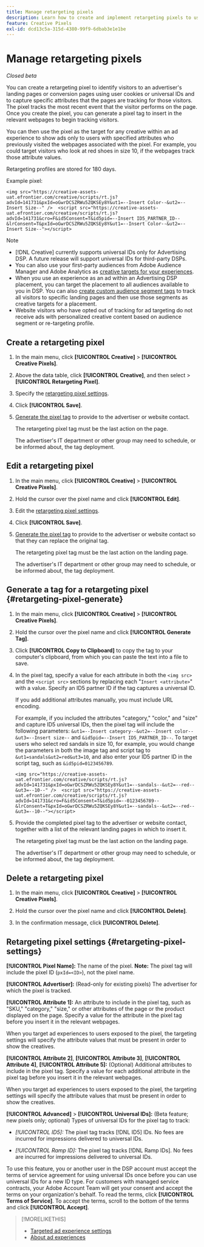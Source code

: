 ```yaml
---
title: Manage retargeting pixels
description: Learn how to create and implement retargeting pixels to use as targets for ad experiences.
feature: Creative Pixels
exl-id: dcd13c5a-315d-4380-99f9-6dbab3e1e1be
---
```

# Manage retargeting pixels

*Closed beta*

<!-- Note to self: These aren't segments -- we don't create a pool of users. -->

You can create a retargeting pixel to identify visitors to an advertiser's landing pages or conversion pages using user cookies or universal IDs and to capture specific attributes that the pages are tracking for those visitors. The pixel tracks the most recent event that the visitor performs on the page. Once you create the pixel, you can generate a pixel tag to insert in the relevant webpages to begin tracking visitors.<!-- Note to self: surfer id=cookie or universal ID -->

You can then use the pixel as the target for any creative within an ad experience to show ads only to users with specified attributes who previously visited the webpages associated with the pixel. For example, you could target visitors who look at red shoes in size 10, if the webpages track those attribute values.<!-- better example? Make sure they match attribute examples below -->

Retargeting profiles are stored for 180 days.

Example pixel:

```
<img src="https://creative-assets-uat.efrontier.com/creative/scripts/rt.js?advId=141731&pxId=oGwrDCSZRWu5ZQKSEy8Y&ut1=--Insert Color--&ut2=--Insert Size--" />  <script src="https://creative-assets-uat.efrontier.com/creative/scripts/rt.js?advId=141731&cro=F&id5Consent=T&id5pid=--Insert ID5_PARTNER_ID--&lrConsent=T&pxId=oGwrDCSZRWu5ZQKSEy8Y&ut1=--Insert Color--&ut2=--Insert Size--"></script>
```

>[!NOTE]
>
> * [!DNL Creative] currently supports universal IDs only for Advertising DSP. A future release will support universal IDs for third-party DSPs.<!-- Clarify this and reword as needed -->
>* You can also use your first-party audiences from Adobe Audience Manager and Adobe Analytics as [creative targets for your experiences](/help/creative/experiences/experience-settings-targeting.md).
>* When you use an experience as an ad within an Advertising DSP placement, you can target the placement to all audiences available to you in DSP. You can also [create custom audience segment tags](/help/dsp/audiences/custom-segment-create.md) to track all visitors to specific landing pages and then use those segments as creative targets for a placement.
>* Website visitors who have opted out of tracking for ad targeting do not receive ads with personalized creative content based on audience segment or re-targeting profile.

## Create a retargeting pixel

1. In the main menu, click **[!UICONTROL Creative]** > **[!UICONTROL Creative Pixels]**.

1. Above the data table, click **[!UICONTROL Creative]**, and then select > **[!UICONTROL Retargeting Pixel]**.

1. Specify the [retargeting pixel settings](#retargeting-pixel-settings).

1. Click **[!UICONTROL Save]**.

1. [Generate the pixel tag](#retargeting-pixel-generate) to provide to the advertiser or website contact.

   The retargeting pixel tag must be the last action on the page.<!-- verify here and below -->

   The advertiser's IT department or other group may need to schedule, or be informed about, the tag deployment.

## Edit a retargeting pixel

1. In the main menu, click **[!UICONTROL Creative]** > **[!UICONTROL Creative Pixels]**.

1. Hold the cursor over the pixel name and click **[!UICONTROL Edit]**.

1. Edit the [retargeting pixel settings](#retargeting-pixel-settings).

1. Click **[!UICONTROL Save]**.

1. [Generate the pixel tag](#retargeting-pixel-generate) to provide to the advertiser or website contact so that they can replace the original tag.

   The retargeting pixel tag must be the last action on the landing page.

   The advertiser's IT department or other group may need to schedule, or be informed about, the tag deployment.

## Generate a tag for a retargeting pixel {#retargeting-pixel-generate}

1. In the main menu, click **[!UICONTROL Creative]** > **[!UICONTROL Creative Pixels]**.

1. Hold the cursor over the pixel name and click **[!UICONTROL Generate Tag]**.

1. Click **[!UICONTROL Copy to Clipboard]** to copy the tag to your computer's clipboard, from which you can paste the text into a file to save.

1. In the pixel tag, specify a value for each attribute in both the `<img src>` and the `<script src>` sections by replacing each "`Insert <attribute>`" with a value. Specify an ID5 partner ID if the tag captures a universal ID.

   If you add additional attributes manually, you must include URL encoding. 

   For example, if you included the attributes "category," "color," and "size" and capture ID5 universal IDs, then the pixel tag will include the following parameters: `&ut1=--Insert category--&ut2=--Insert color--&ut3=--Insert size--` and `&id5pid=--Insert ID5_PARTNER_ID--`. To target users who select red sandals in size 10, for example, you would change the parameters in both the image tag and script tag to `&ut1=sandals&ut2=red&ut3=10`, and also enter your ID5 partner ID in the script tag, such as `&id5pid=0123456789`.

   `<img src="https://creative-assets-uat.efrontier.com/creative/scripts/rt.js?advId=141731&pxId=oGwrDCSZRWu5ZQKSEy8Y&ut1=--sandals--&ut2=--red--&ut3=--10--" />  <script src="https://creative-assets-uat.efrontier.com/creative/scripts/rt.js?advId=141731&cro=F&id5Consent=T&id5pid=--0123456789--&lrConsent=T&pxId=oGwrDCSZRWu5ZQKSEy8Y&ut1=--sandals--&ut2=--red--&ut3=--10--"></script>`

1. Provide the completed pixel tag to the advertiser or website contact, together with a list of the relevant landing pages in which to insert it.

   The retargeting pixel tag must be the last action on the landing page.
   
   The advertiser's IT department or other group may need to schedule, or be informed about, the tag deployment.

## Delete a retargeting pixel

1. In the main menu, click **[!UICONTROL Creative]** > **[!UICONTROL Creative Pixels]**.

1. Hold the cursor over the pixel name and click **[!UICONTROL Delete]**.

1. In the confirmation message, click **[!UICONTROL Delete]**.

## Retargeting pixel settings {#retargeting-pixel-settings}

**[!UICONTROL Pixel Name]:** The name of the pixel. **Note:** The pixel tag will include the pixel ID (`pxId=<ID>`), not the pixel name.

**[!UICONTROL Advertiser]:** (Read-only for existing pixels) The advertiser for which the pixel is tracked.

**[!UICONTROL Attribute 1]:** An attribute to include in the pixel tag, such as "SKU," "category," "size," or other attributes of the page or the product displayed on the page. Specify a value for the attribute in the pixel tag before you insert it in the relevant webpages.

When you target ad experiences to users exposed to the pixel, the targeting settings will specify the attribute values that must be present in order to show the creatives.

**[!UICONTROL Attribute 2]**, **[!UICONTROL Attribute 3]**, **[!UICONTROL Attribute 4]**, **[!UICONTROL Attribute 5]:** (Optional) Additional attributes to include in the pixel tag. Specify a value for each additional attribute in the pixel tag before you insert it in the relevant webpages.

When you target ad experiences to users exposed to the pixel, the targeting settings will specify the attribute values that must be present in order to show the creatives.

**[!UICONTROL Advanced]** > **[!UICONTROL Universal IDs]:** (Beta feature; new pixels only; optional) Types of universal IDs for the pixel tag to track:

* *[!UICONTROL ID5]:* The pixel tag tracks [!DNL ID5] IDs. No fees are incurred for impressions delivered to universal IDs.

* *[!UICONTROL Ramp ID]:* The pixel tag tracks [!DNL Ramp IDs]. No fees are incurred for impressions delivered to universal IDs.

To use this feature, you or another user in the DSP account must accept the terms of service agreement for using universal IDs once before you can use universal IDs for a new ID type. For customers with managed service contracts, your Adobe Account Team will get your consent and accept the terms on your organization's behalf. To read the terms, click **[!UICONTROL Terms of Service]**. To accept the terms, scroll to the bottom of the terms and click **[!UICONTROL Accept]**.

>[!MORELIKETHIS]
>
>* [Targeted ad experience settings](/help/creative/experiences/experience-settings-targeting.md)
>* [About ad experiences](/help/creative/experiences/experience-about.md)
